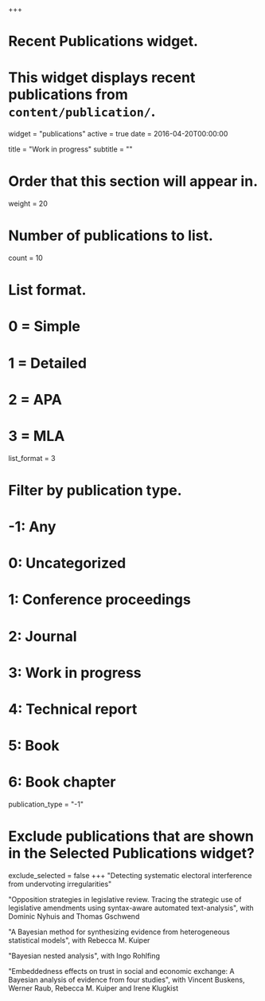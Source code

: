 +++
# Recent Publications widget.
# This widget displays recent publications from `content/publication/`.
widget = "publications"
active = true
date = 2016-04-20T00:00:00

title = "Work in progress"
subtitle = ""

# Order that this section will appear in.
weight = 20

# Number of publications to list.
count = 10

# List format.
#   0 = Simple
#   1 = Detailed
#   2 = APA
#   3 = MLA
list_format = 3

# Filter by publication type.
# -1: Any
#  0: Uncategorized
#  1: Conference proceedings
#  2: Journal
#  3: Work in progress
#  4: Technical report
#  5: Book
#  6: Book chapter
publication_type = "-1"

# Exclude publications that are shown in the Selected Publications widget?
exclude_selected = false
+++
"Detecting systematic electoral interference from undervoting irregularities"

"Opposition strategies in legislative review. Tracing the strategic use of legislative amendments using syntax-aware automated text-analysis", with Dominic Nyhuis and Thomas Gschwend

"A Bayesian method for synthesizing evidence from heterogeneous statistical models", with Rebecca M. Kuiper

"Bayesian nested analysis", with Ingo Rohlfing

"Embeddedness effects on trust in social and economic exchange: A Bayesian analysis of evidence from four studies", with Vincent Buskens, Werner Raub, Rebecca M. Kuiper and Irene Klugkist

